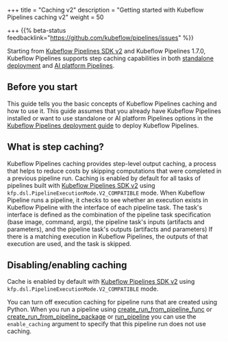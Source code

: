 +++
title = "Caching v2"
description = "Getting started with Kubeflow Pipelines caching v2"
weight = 50

+++
{{% beta-status
feedbacklink="https://github.com/kubeflow/pipelines/issues" %}}

Starting from [Kubeflow Pipelines SDK v2](https://www.kubeflow.org/docs/components/pipelines/sdk/v2/) and Kubeflow Pipelines 1.7.0, Kubeflow Pipelines supports step caching capabilities in both [standalone deployment](https://www.kubeflow.org/docs/components/pipelines/installation/standalone-deployment/) and [AI platform Pipelines](https://cloud.google.com/ai-platform/pipelines/docs).

## Before you start
This guide tells you the basic concepts of Kubeflow Pipelines caching and how to use it. 
This guide assumes that you already have Kubeflow Pipelines installed or want to use standalone or AI platform Pipelines options in the [Kubeflow Pipelines deployment
guide](/docs/components/pipelines/installation/) to deploy Kubeflow Pipelines.

## What is step caching?

Kubeflow Pipelines caching provides step-level output caching, a process that helps to reduce costs by skipping computations that were completed in a previous pipeline run.
Caching is enabled by default for all tasks of pipelines built with [Kubeflow Pipelines SDK v2](https://www.kubeflow.org/docs/components/pipelines/sdk/v2/) using `kfp.dsl.PipelineExecutionMode.V2_COMPATIBLE` mode.
When Kubeflow Pipeline runs a pipeline, it checks to see whether 
an execution exists in Kubeflow Pipeline with the interface of each pipeline task.
The task's interface is defined as the combination of the pipeline task specification (base image, command, args), the pipeline task's inputs (artifacts and parameters), 
and the pipeline task's outputs (artifacts and parameters)
If there is a matching execution in Kubeflow Pipelines, the outputs of that execution are used, and the task is skipped.

## Disabling/enabling caching

Cache is enabled by default with [Kubeflow Pipelines SDK v2](https://www.kubeflow.org/docs/components/pipelines/sdk/v2/) using `kfp.dsl.PipelineExecutionMode.V2_COMPATIBLE` mode.

You can turn off execution caching for pipeline runs that are created using Python. When you run a pipeline using [create_run_from_pipeline_func](https://kubeflow-pipelines.readthedocs.io/en/latest/source/kfp.client.html#kfp.Client.create_run_from_pipeline_func) or [create_run_from_pipeline_package](https://kubeflow-pipelines.readthedocs.io/en/latest/source/kfp.client.html#kfp.Client.create_run_from_pipeline_package) or [run_pipeline](https://kubeflow-pipelines.readthedocs.io/en/latest/source/kfp.client.html#kfp.Client.run_pipeline,) you can use the `enable_caching` argument to specify that this pipeline run does not use caching.